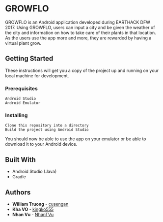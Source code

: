 # GROWFLO

GROWFLO is an Android application developed during EARTHACK DFW 2017. Using GROWFLO, users can input a city and be given the weather of the city and information on how to take care of their plants in that location. As the users use the app more and more, they are rewarded by having a virtual plant grow.

## Getting Started

These instructions will get you a copy of the project up and running on your local machine for development. 

### Prerequisites


```
Android Studio
Android Emulator
```

### Installing

```
Clone this repository into a directory
Build the project using Android Studio
```
You should now be able to use the app on your emulator or be able to download it to your Android device.


## Built With

* Android Studio (Java)
* Gradle


## Authors

* **William Truong** - [cusengan](https://github.com/cusengan)
* **Kha VO** - [kingko555](https://github.com/kingko555)
* **Nhan Vu** - [NhanTVu](https://github.com/NhanTVu)

